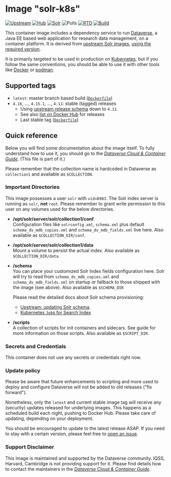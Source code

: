 # Image "solr-k8s"

[![Upstream](https://img.shields.io/badge/Dataverse-v4.16-important.svg)](https://github.com/IQSS/dataverse/releases/v4.16)
[![Hub](https://img.shields.io/static/v1.svg?label=image&message=solr-k8s&logo=docker)](https://hub.docker.com/r/iqss/solr-k8s)
[![Solr](https://img.shields.io/static/v1.svg?label=upstream&message=7.3.1&logo=docker)](https://hub.docker.com/_/solr)
![Pulls](https://img.shields.io/docker/pulls/iqss/solr-k8s)
[![RTD](https://img.shields.io/readthedocs/dataverse-k8s)](https://dataverse-k8s.readthedocs.io)
[![Build](https://jenkins.dataverse.org/job/dataverse-k8s/job/image-solr/job/master/badge/icon?subject=master&status=pushed&color=purple)](https://jenkins.dataverse.org/job/dataverse-k8s/job/image-solr/job/master)

This container image includes a dependency service to run [Dataverse](https://dataverse.org), a
Java EE based web application for research data management, on a container platform.
It is derived from [upstream Solr images](https://hub.docker.com/_/solr), [using the
required version](http://guides.dataverse.org/en/4.16/installation/prerequisites.html#solr).

It is primarily targeted to be used in production on [Kubernetes](https://kubernetes.io),
but if you follow the same conventions, you should be able to use it with other tools
like [Docker](https://docker.io) or [podman](https://podman.io).

## Supported tags

- `latest`: master branch based build ([`Dockerfile`](https://github.com/IQSS/dataverse-kubernetes/blob/master/docker/dataverse-k8s/glassfish/Dockerfile))
- `4.16`, ..., `4.15.1`, ..., `4.11`: stable (tagged) releases
  - Using [upstream release schema](https://github.com/IQSS/dataverse/releases/) down to `4.11`.
  - See also [list on Docker Hub](https://hub.docker.com/r/iqss/dataverse-k8s/tags?page=1&ordering=last_updated&name=4.)
    for releases
  - Last stable tag ([`Dockerfile`](https://github.com/IQSS/dataverse-kubernetes/blob/v4.16/docker/solr-k8s/Dockerfile))

## Quick reference

Below you will find some documentation about the image itself.
To fully understand how to use it, you should go to the
[*Dataverse Cloud & Container Guide*](https://dataverse-k8s.rtfd.io).
(This file is part of it.)

Please remember that the collection name is hardcoded in Dataverse as `collection1`
and available as `$COLLECTION`.

### Important Directories

This image possesses a user `solr` with `uid=8983`. The Solr index server
is running as `solr`, **not** `root`. Please remember to grant write permission
to this user on any volumes used for the below directories.

- **/opt/solr/server/solr/collection1/conf** <br />
  Configuration files like `solrconfig.xml`, `schema.xml` plus default
  `schema_dv_mdb_copies.xml` and `schema_dv_mdb_fields.xml` live here.
  Also available as `$COLLECTION_DIR/conf`.
- **/opt/solr/server/solr/collection1/data** <br />
  Mount a volume to persist the actual index. Also available as `$COLLECTION_DIR/data`.
- **/schema** <br />
  You can place your customized Solr Index fields configuration here.
  Solr will try to read from `schema_dv_mdb_copies.xml` and `schema_dv_mdb_fields.xml`
  on startup or fallback to those shipped with the image (see above).
  Also available as `$SCHEMA_DIR`

  Please read the detailed docs about Solr schema provisioning:
   - [Upstream: updating Solr schema](http://guides.dataverse.org/en/4.17/admin/metadatacustomization.html#updating-the-solr-schema).
   - [Kubernetes `Job`s for Search Index](https://dataverse-k8s.rtfd.io/en/4.16/day2/job-index.html)
- **/scripts** <br />
  A collection of scripts for init containers and sidecars. See guide for more
  information on those scripts. Also available as `$SCRIPT_DIR`.

### Secrets and Credentials

This container does not use any secrets or credentials right now.

### Update policy

Please be aware that future enhancements to scripting and more used to deploy and
configure Dataverse will not be added to old releases ("fix forward").

Nonetheless, only the `latest` and current stable image tag will receive any (security)
updates released for underlying images. This happens as a scheduled build each
night, pushing to Docker Hub. Please take care of updating, depending on your deployment.

You should be encouraged to update to the latest release ASAP.
If you need to stay with a certain version, please feel free to [open an issue](https://github.com/IQSS/dataverse-kubernetes/issues/new).

### Support Disclaimer

This image is maintained and supported by the Dataverse community. IQSS, Harvard, Cambridge
is not providing support for it. Please find details how to contact the maintainers
in the [*Dataverse Cloud & Container Guide*](https://dataverse-k8s.rtfd.io).
